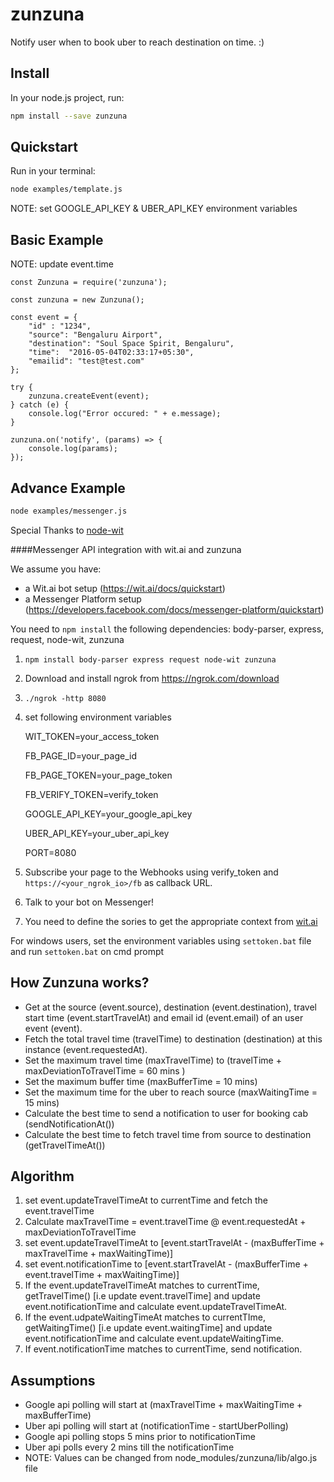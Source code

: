 # zunzuna

Notify user when to book uber to reach destination on time. :)

## Install

In your node.js project, run:

```bash
npm install --save zunzuna
```

## Quickstart

Run in your terminal:

```bash
node examples/template.js
```

NOTE: set GOOGLE_API_KEY & UBER_API_KEY environment variables 

## Basic Example

NOTE: update event.time

```javascirpt
const Zunzuna = require('zunzuna');

const zunzuna = new Zunzuna();

const event = {
	"id" : "1234",
    "source": "Bengaluru Airport",
    "destination": "Soul Space Spirit, Bengaluru",
    "time":  "2016-05-04T02:33:17+05:30",
    "emailid": "test@test.com"
};

try {
    zunzuna.createEvent(event);
} catch (e) {
    console.log("Error occured: " + e.message);
}

zunzuna.on('notify', (params) => {
    console.log(params);
});
```

## Advance Example

```bash
node examples/messenger.js
```

Special Thanks to [node-wit](https://github.com/wit-ai/node-wit)

####Messenger API integration with wit.ai and zunzuna

We assume you have:
- a Wit.ai bot setup (https://wit.ai/docs/quickstart)
- a Messenger Platform setup (https://developers.facebook.com/docs/messenger-platform/quickstart)

You need to `npm install` the following dependencies: body-parser, express, request, node-wit, zunzuna

1. `npm install body-parser express request node-wit zunzuna`
2. Download and install ngrok from https://ngrok.com/download
3. `./ngrok -http 8080`
4. set following environment variables

	WIT_TOKEN=your_access_token 

	FB_PAGE_ID=your_page_id 

	FB_PAGE_TOKEN=your_page_token 

	FB_VERIFY_TOKEN=verify_token  

	GOOGLE_API_KEY=your_google_api_key

	UBER_API_KEY=your_uber_api_key 

	PORT=8080

5. Subscribe your page to the Webhooks using verify_token and `https://<your_ngrok_io>/fb` as callback URL.
6. Talk to your bot on Messenger!
7. You need to define the sories to get the appropriate context from [wit.ai](https://wit.ai)

For windows users, set the environment variables using `settoken.bat` file and run `settoken.bat` on cmd prompt

## How Zunzuna works?

- Get at the source (event.source), destination (event.destination), travel start time (event.startTravelAt) and email id (event.email) of an user event (event).
- Fetch the total travel time (travelTime) to destination (destination) at this instance (event.requestedAt).
- Set the maximum travel time (maxTravelTime) to (travelTime + maxDeviationToTravelTime = 60 mins )
- Set the maximum buffer time (maxBufferTime = 10 mins)
- Set the maximum time for the uber to reach source (maxWaitingTime = 15 mins) 
- Calculate the best time to send a notification to user for booking cab (sendNotificationAt())
- Calculate the best time to fetch travel time from source to destination (getTravelTimeAt())

## Algorithm

1. set event.updateTravelTimeAt to currentTime and fetch the event.travelTime
2. Calculate maxTravelTime = event.travelTime @ event.requestedAt + maxDeviationToTravelTime
3. set event.updateTravelTimeAt to [event.startTravelAt - (maxBufferTime + maxTravelTime + maxWaitingTime)]
4. set event.notificationTime to [event.startTravelAt - (maxBufferTime + event.travelTime + maxWaitingTime)]
5. If the event.updateTravelTimeAt matches to currentTime, getTravelTime() [i.e update event.travelTime] and update event.notificationTime and calculate event.updateTravelTimeAt.
6. If the event.udpateWaitingTimeAt matches to currentTIme, getWaitingTime() [i.e update event.waitingTime] and update event.notificationTime and calculate event.updateWaitingTime.
7. If event.notificationTime matches to currentTime, send notification.

## Assumptions

- Google api polling will start at (maxTravelTime + maxWaitingTime + maxBufferTime)
- Uber api polling will start at (notificationTime - startUberPolling)
- Google api polling stops 5 mins prior to notificationTime
- Uber api polls every 2 mins till the notificationTime
- NOTE: Values can be changed from node_modules/zunzuna/lib/algo.js file

